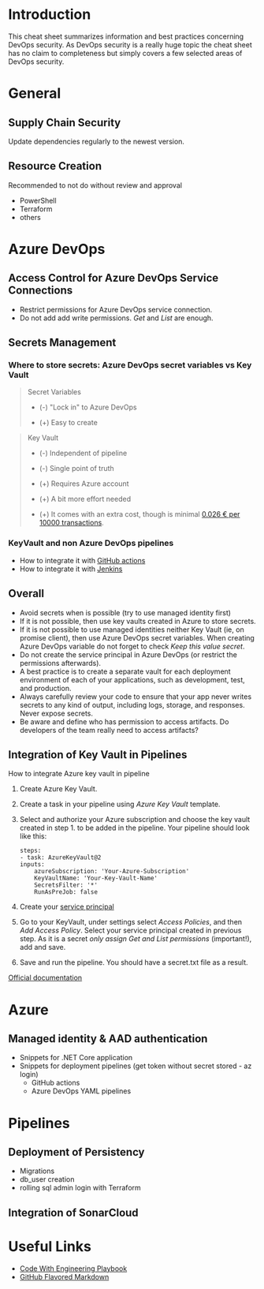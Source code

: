 # Introduction

This cheat sheet summarizes information and best practices concerning DevOps security. As DevOps security is a really huge topic the cheat sheet has no claim to completeness but simply covers a few selected areas of DevOps security.

# General

## Supply Chain Security

Update dependencies regularly to the newest version.

## Resource Creation

Recommended to not do without review and approval

- PowerShell
- Terraform
- others

# Azure DevOps

## Access Control for Azure DevOps Service Connections

- Restrict permissions for Azure DevOps service connection.
- Do not add add write permissions. _Get_ and _List_ are enough.

## Secrets Management

### Where to store secrets: Azure DevOps secret variables vs Key Vault

> Secret Variables
>
> - (-) "Lock in" to Azure DevOps
>
> - (+) Easy to create

> Key Vault
>
> - (-) Independent of pipeline
> - (-) Single point of truth
>
> - (+) Requires Azure account
> - (+) A bit more effort needed
> - (+) It comes with an extra cost, though is minimal [0.026 € per 10000 transactions](https://azure.microsoft.com/en-us/pricing/details/key-vault/).

### KeyVault and non Azure DevOps pipelines

- How to integrate it with [GitHub actions](https://docs.microsoft.com/en-us/azure/developer/github/github-key-vault)
- How to integrate it with [Jenkins](https://plugins.jenkins.io/azure-keyvault/)

## Overall

- Avoid secrets when is possible (try to use managed identity first)
- If it is not possible, then use key vaults created in Azure to store secrets.
- If it is not possible to use managed identities neither Key Vault (ie, on promise client), then use Azure DevOps secret variables. When creating Azure DevOps variable do not forget to check _Keep this value secret_.
- Do not create the service principal in Azure DevOps (or restrict the permissions afterwards).
- A best practice is to create a separate vault for each deployment environment of each of your applications, such as development, test, and production.
- Always carefully review your code to ensure that your app never writes secrets to any kind of output, including logs, storage, and responses. Never expose secrets.
- Be aware and define who has permission to access artifacts. Do developers of the team really need to access artifacts?

## Integration of Key Vault in Pipelines

How to integrate Azure key vault in pipeline

1. Create Azure Key Vault.
1. Create a task in your pipeline using _Azure Key Vault_ template.
1. Select and authorize your Azure subscription and choose the key vault created in step 1. to be added in the pipeline. Your pipeline should look like this:

   ```
   steps:
   - task: AzureKeyVault@2
   inputs:
       azureSubscription: 'Your-Azure-Subscription'
       KeyVaultName: 'Your-Key-Vault-Name'
       SecretsFilter: '*'
       RunAsPreJob: false
   ```

1. Create your [service principal](https://docs.microsoft.com/en-us/azure/active-directory/develop/howto-create-service-principal-portal#register-an-application-with-azure-ad-and-create-a-service-principal)
1. Go to your KeyVault, under settings select _Access Policies_, and then _Add Access Policy_. Select your service principal created in previous step. As it is a secret _only assign Get and List permissions_ (important!), add and save.
1. Save and run the pipeline. You should have a secret.txt file as a result.

[Official documentation](https://docs.microsoft.com/en-us/azure/devops/pipelines/release/azure-key-vault?view=azure-devops)

# Azure

## Managed identity & AAD authentication

- Snippets for .NET Core application
- Snippets for deployment pipelines (get token without secret stored - az login)
  - GitHub actions
  - Azure DevOps YAML pipelines

# Pipelines

## Deployment of Persistency

- Migrations
- db_user creation
- rolling sql admin login with Terraform

## Integration of SonarCloud

# Useful Links

- [Code With Engineering Playbook](https://microsoft.github.io/code-with-engineering-playbook/security/)
- [GitHub Flavored Markdown](https://guides.github.com/features/mastering-markdown/)
